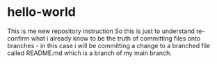 # hello-world
This is me new repository instruction
So this is just to understand re-confirm what i already know to be the truth of committing files onto branches - in this case i will be committing a change to a branched file called README.md which is a branch of my main branch. 
